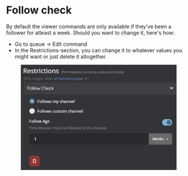 # Follow check

By default the viewer commands are only available if they've been a follower for atleast a week. Should you want to change it, here's how:

* Go to queue -> Edit command&#x20;
* In the Restrictions-section, you can change it to whatever values you might want or just delete it altogether.

<figure><img src="../../.gitbook/assets/image (7).png" alt=""><figcaption></figcaption></figure>
